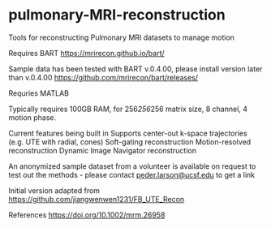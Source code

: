 # pulmonary-MRI-reconstruction
Tools for reconstructing Pulmonary MRI datasets to manage motion

Requires BART https://mrirecon.github.io/bart/

Sample data has been tested with BART v.0.4.00, please install version later than v.0.4.00
https://github.com/mrirecon/bart/releases/

Requries MATLAB

Typically requires 100GB RAM, for 256*256*256 matrix size, 8 channel, 4 motion phase.

Current features being built in
Supports center-out k-space trajectories (e.g. UTE with radial, cones)
Soft-gating reconstruction
Motion-resolved reconstruction
Dynamic Image Navigator reconstruction


An anonymized sample dataset from a volunteer is available on request to test out the methods - please contact peder.larson@ucsf.edu to get a link


Initial version adapted from
https://github.com/jiangwenwen1231/FB_UTE_Recon


References
https://doi.org/10.1002/mrm.26958
